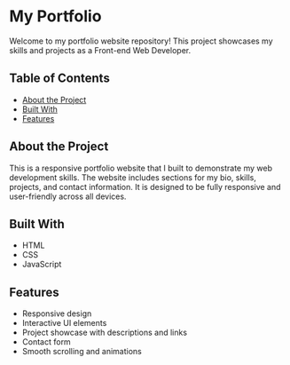 # My Portfolio

Welcome to my portfolio website repository! This project showcases my skills and projects as a Front-end Web Developer.

## Table of Contents

- [About the Project](#about-the-project)
- [Built With](#built-with)
- [Features](#features)

## About the Project

This is a responsive portfolio website that I built to demonstrate my web development skills. The website includes sections for my bio, skills, projects, and contact information. It is designed to be fully responsive and user-friendly across all devices.

## Built With

- HTML
- CSS
- JavaScript

## Features

- Responsive design
- Interactive UI elements
- Project showcase with descriptions and links
- Contact form
- Smooth scrolling and animations

